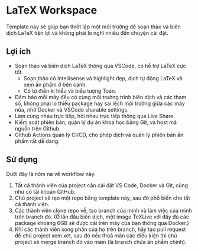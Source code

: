 # LaTeX Workspace

Template này sẽ giúp bạn thiết lập một môi trường để soạn thảo và biên dịch LaTeX tiện lợi và không phải lo nghĩ nhiều đến chuyện cài đặt.

## Lợi ích

- Soạn thảo và biên dịch LaTeX thông qua VSCode, có hỗ trợ LaTeX cực tốt.
  - Soạn thảo có Intellisense và highlight đẹp, dịch tự động LaTeX và xem ấn phẩm ở bên cạnh.
  - Có từ điển kí hiểu và biểu tượng Toán.
- Đảm bảo mỗi máy đều có cùng môi trường trình biên dịch và các tham số, không phải lo thiếu package hay sai lệch môi trường giữa các máy nữa, nhờ Docker và VSCode sharable settings.
- Làm cùng nhau trực tiếp, hỏi nhau trực tiếp thông qua Live Share.
- Kiểm soát phiên bản, quản lý dự án khoa học bằng Git, và host mã nguồn trên Github.
- Github Actions quản lý CI/CD, cho phép dịch và quản lý phiên bản ấn phẩm rất dễ dàng.

## Sử dụng

Dưới đây là nôm na về workflow này.

1. Tất cả thành viên của project cần cài đặt VS Code, Docker và Git, cũng như có tài khoản GitHub.
2. Chủ project sẽ tạo một repo bằng template này, sau đó phổ biến cho tất cả thành viên.
3. Các thành viên clone repo về, tạo branch của mình và làm việc của mình trên branch đó. (Ở lần đầu biên dịch, một image TeXLive với đầy đủ các package khoảng 6GB sẽ được cài trên máy của bạn thông qua Docker.)
4. Khi các thành viên xong phần của họ trên branch, hãy tạo pull request để chủ project xem xét, sau đó nếu thoả mãn các điều kiện thì chủ project sẽ merge branch đó vào main (là branch chứa ấn phẩm chính).

